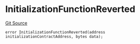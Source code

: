 # InitializationFunctionReverted
[Git Source](https://github.com/thrackle-io/tron/blob/d0e19eee889b51e6e21299e25b4ddf10ffd75bd7/src/client/token/handler/diamond/HandlerDiamondLib.sol)


```solidity
error InitializationFunctionReverted(address initializationContractAddress, bytes data);
```


